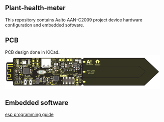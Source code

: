 ## Plant-health-meter
This repository contains Aalto AAN-C2009 project device hardware configuration and embedded software.

## PCB
PCB design done in KiCad.
![alt tex](PCB/img/top.jpg)

## Embedded software
[esp programming guide](https://docs.espressif.com/projects/esp-idf/en/v5.2.5/esp32c3/get-started/index.html)
